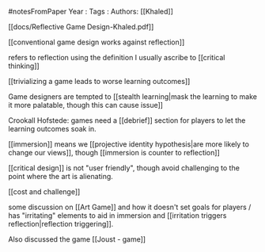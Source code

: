 #notesFromPaper
Year   :
Tags   :
Authors: [[Khaled]]

[[docs/Reflective Game Design-Khaled.pdf]]

[[conventional game design works against reflection]]

refers to reflection using the definition I usually ascribe to [[critical thinking]]

[[trivializing a game leads to worse learning outcomes]]

Game designers are tempted to [[stealth learning|mask the learning to make it more palatable, though this can cause issue]]

Crookall Hofstede: games need a [[debrief]] section for players to let the learning outcomes soak in.

[[immersion]] means we [[projective identity hypothesis|are more likely to change our views]], though [[immersion is counter to reflection]]

[[critical design]] is not "user friendly", though avoid challenging to the point where the art is alienating.

[[cost and challenge]]

some discussion on [[Art Game]] and how it doesn't set goals for players / has "irritating" elements to aid in immersion and [[irritation triggers reflection|reflection triggering]].

Also discussed the game [[Joust - game]]
